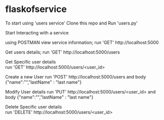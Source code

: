# flaskofservice
To start using 'users service'
  Clone this repo and 
  Run 'users.py'

Start Interacting with a service
  
  using POSTMAN view service information;
    run 'GET' http://localhost:5000 
  
  Get users details;
    run 'GET' http://localhost:5000/users
  
  Get Specific user details  
    run 'GET' http://localhost:5000/users/<user_id>
  
  Create a new User
    run 'POST' http://localhost:5000/users and body
                {"name":"<name>","lastName" : "last name"}
    
   Modify User details
    run 'PUT' http://localhost:5000/users/<user_id> and body
                {"name":"<name>","lastName" : "last name"}
                
   Delete Specific user details  
    run 'DELETE' http://localhost:5000/users/<user_id>
